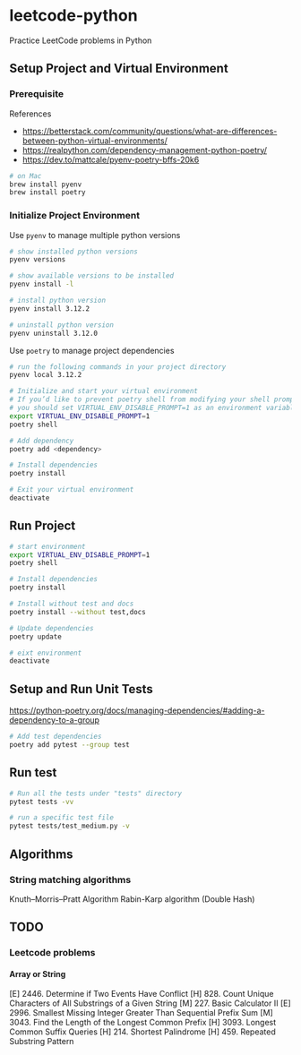 # leetcode-python

Practice LeetCode problems in Python

## Setup Project and Virtual Environment

### Prerequisite

References
- https://betterstack.com/community/questions/what-are-differences-between-python-virtual-environments/
- https://realpython.com/dependency-management-python-poetry/
- https://dev.to/mattcale/pyenv-poetry-bffs-20k6

```bash
# on Mac
brew install pyenv
brew install poetry
```

### Initialize Project Environment
Use `pyenv` to manage multiple python versions
```bash
# show installed python versions
pyenv versions

# show available versions to be installed
pyenv install -l

# install python version
pyenv install 3.12.2

# uninstall python version
pyenv uninstall 3.12.0
```

Use `poetry` to manage project dependencies
```bash
# run the following commands in your project directory
pyenv local 3.12.2

# Initialize and start your virtual environment
# If you’d like to prevent poetry shell from modifying your shell prompt on virtual environment activation,
# you should set VIRTUAL_ENV_DISABLE_PROMPT=1 as an environment variable before running the command.
export VIRTUAL_ENV_DISABLE_PROMPT=1
poetry shell

# Add dependency
poetry add <dependency>

# Install dependencies
poetry install

# Exit your virtual environment
deactivate
```

## Run Project
```bash
# start environment
export VIRTUAL_ENV_DISABLE_PROMPT=1
poetry shell

# Install dependencies
poetry install

# Install without test and docs
poetry install --without test,docs

# Update dependencies
poetry update

# eixt environment
deactivate
```

## Setup and Run Unit Tests

https://python-poetry.org/docs/managing-dependencies/#adding-a-dependency-to-a-group

```bash
# Add test dependencies
poetry add pytest --group test
```

## Run test
```bash
# Run all the tests under "tests" directory
pytest tests -vv

# run a specific test file
pytest tests/test_medium.py -v
```

## Algorithms

### String matching algorithms

Knuth–Morris–Pratt Algorithm
Rabin-Karp algorithm (Double Hash)

## TODO

### Leetcode problems

#### Array or String

[E] 2446. Determine if Two Events Have Conflict
[H] 828. Count Unique Characters of All Substrings of a Given String
[M] 227. Basic Calculator II
[E] 2996. Smallest Missing Integer Greater Than Sequential Prefix Sum
[M] 3043. Find the Length of the Longest Common Prefix
[H] 3093. Longest Common Suffix Queries
[H] 214. Shortest Palindrome
[H] 459. Repeated Substring Pattern
     